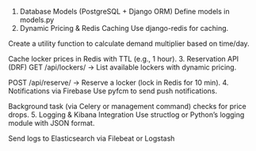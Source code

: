 1. Database Models (PostgreSQL + Django ORM)
Define models in models.py
2. Dynamic Pricing & Redis Caching
Use django-redis for caching.

Create a utility function to calculate demand multiplier based on time/day.

Cache locker prices in Redis with TTL (e.g., 1 hour).
3. Reservation API (DRF)
GET /api/lockers/ → List available lockers with dynamic pricing.

POST /api/reserve/ → Reserve a locker (lock in Redis for 10 min).
4. Notifications via Firebase
Use pyfcm to send push notifications.

Background task (via Celery or management command) checks for price drops.
5. Logging & Kibana Integration
Use structlog or Python’s logging module with JSON format.

Send logs to Elasticsearch via Filebeat or Logstash

